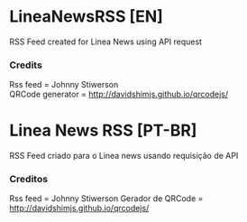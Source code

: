 
# LineaNewsRSS [EN]
RSS Feed created for Linea News using API request

### Credits
Rss feed = Johnny Stiwerson<br>
QRCode generator = http://davidshimjs.github.io/qrcodejs/

# Linea News RSS [PT-BR]
RSS Feed criado para o Linea news usando requisição de API

### Creditos
Rss feed = Johnny Stiwerson
Gerador de QRCode = http://davidshimjs.github.io/qrcodejs/
